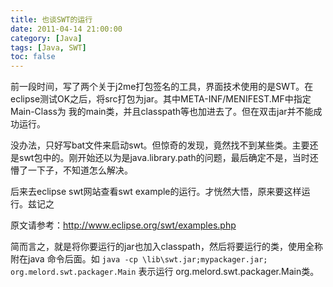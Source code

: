 ```yaml
---
title: 也谈SWT的运行
date: 2011-04-14 21:00:00
category: [Java]
tags: [Java, SWT]
toc: false
---
```


前一段时间，写了两个关于j2me打包签名的工具，界面技术使用的是SWT。在eclipse测试OK之后，将src打包为jar。其中META-INF/MENIFEST.MF中指定Main-Class为 我的main类，并且classpath等也加进去了。但在双击jar并不能成功运行。

没办法，只好写bat文件来启动swt。但惊奇的发现，竟然找不到某些类。主要还是swt包中的。刚开始还以为是java.library.path的问题，最后确定不是，当时还懵了一下子，不知道怎么解决。

后来去eclipse swt网站查看swt example的运行。才恍然大悟，原来要这样运行。兹记之

原文请参考：http://www.eclipse.org/swt/examples.php

简而言之，就是将你要运行的jar也加入classpath，然后将要运行的类，使用全称附在java 命令后面。如
`java -cp \lib\swt.jar;mypackager.jar; org.melord.swt.packager.Main` 
表示运行 org.melord.swt.packager.Main类。

<!-- more -->
